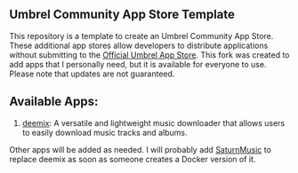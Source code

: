 ## Umbrel Community App Store Template

This repository is a template to create an Umbrel Community App Store. These additional app stores allow developers to distribute applications without submitting to the [Official Umbrel App Store](https://github.com/getumbrel/umbrel-apps).
This fork was created to add apps that I personally need, but it is available for everyone to use. Please note that updates are not guaranteed.

## Available Apps:
1. [deemix](https://gitlab.com/RemixDev/deemix-gui): A versatile and lightweight music downloader that allows users to easily download music tracks and albums. 


Other apps will be added as needed. I will probably add [SaturnMusic](https://github.com/SaturnMusic/) to replace deemix as soon as someone creates a Docker version of it.
